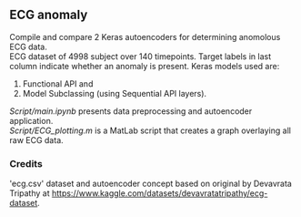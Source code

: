 ## ECG anomaly
Compile and compare 2 Keras autoencoders for determining anomolous ECG data. \
ECG dataset of 4998 subject over 140 timepoints. Target labels in last column indicate whether an anomaly is present. Keras models used are: 
1. Functional API and 
2. Model Subclassing (using Sequential API layers).
   
*Script/main.ipynb* presents data preprocessing and autoencoder application.\
*Script/ECG_plotting.m* is a MatLab script that creates a graph overlaying all raw ECG data.


### Credits
'ecg.csv' dataset and autoencoder concept based on original by Devavrata Tripathy at https://www.kaggle.com/datasets/devavratatripathy/ecg-dataset.
